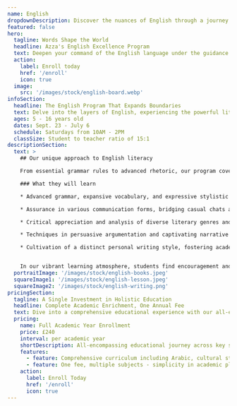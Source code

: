 ```yaml
---
name: English
dropdownDescription: Discover the nuances of English through a journey of linguistic exploration and expression.
featured: false
hero:
  tagline: Words Shape the World
  headline: Azza's English Excellence Program
  text: Deepen your command of the English language under the guidance of expert educators, committed to bringing every student into the world of nuanced communication and insightful literary appreciation.
  action:
    label: Enroll today
    href: '/enroll'
    icon: true
  image:
    src: '/images/stock/english-board.webp'
infoSection:
  headline: The English Program That Expands Boundaries
  text: Delve into the layers of English, experiencing the powerful literary heritage and modern expressions that connect and move societies across the globe.
  ages: 5 - 16 years old
  dates: Sept. 23 - July 6
  schedule: Saturdays from 10AM - 2PM
  classSize: Student to teacher ratio of 15:1
descriptionSection:
  text: >
    ## Our unique approach to English literacy

    From essential grammar rules to advanced rhetoric, our program covers the expanse of the English language, enabling students to convey their ideas effectively and creatively. Interactive lessons encourage students to refine their written and verbal English skills, positioning them as confident contributors in global dialogues.

    ### What they will learn

    * Advanced grammar, expansive vocabulary, and expressive stylistic techniques.

    * Assurance in various communication forms, bridging casual chats and scholarly discussions.

    * Critical appreciation and analysis of diverse literary genres and historical periods.

    * Techniques in persuasive argumentation and captivating narrative construction.

    * Cultivation of a distinct personal writing style, fostering academic advancement and personal growth.


    In our vibrant learning atmosphere, students find encouragement and intellectual stimulation vital for proficiency in English. Our educators serve not merely as teachers but as guides in literary exploration, instilling an enduring love for the English language and its pivotal role in cultural discourse.
  portraitImage: '/images/stock/english-books.jpeg'
  squareImage1: '/images/stock/english-lesson.jpeg'
  squareImage2: '/images/stock/english-writing.png'
pricingSection:
  tagline: A Single Investment in Holistic Education
  headline: Complete Academic Enrichment, One Annual Fee
  text: Dive into a comprehensive educational experience with our all-encompassing curriculum, designed for holistic growth and exploration.
  pricing:
    name: Full Academic Year Enrollment
    price: £240
    interval: per academic year
    shortDescription: All-encompassing educational journey across key subjects
    features:
      - feature: Comprehensive curriculum including Arabic, cultural studies, Maths, and English
      - feature: One fee, multiple subjects - simplicity in academic planning
    action:
      label: Enroll Today
      href: '/enroll'
      icon: true
---
```


